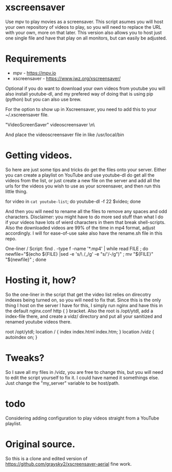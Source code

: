 # xscreensaver
Use mpv to play movies as a screensaver. This script asumes you will host your
own repository of videos to play, so you will need to replace the URL with your
own, more on that later. This version also allows you to host just one single
file and have that play on all monitors, but can easily be adjusted. 

# Requirements
* mpv - https://mpv.io
* xscreensaver - https://www.jwz.org/xscreensaver/

Optional if you do want to download your own videos from youtube you will also
install youtube-dl, and my prefered way of doing that is using pip (python)
but you can also use brew.

For the option to show up in Xscreensaver, you need to add this to your
~/.xscreensaver file.

"VideoScreenSaver"  videoscreensaver                                        \n\

And place the videoscreensaver file in like /usr/local/bin

# Getting videos.
So here are just some tips and tricks do get the files onto your server. Either
you can create a playlist on YouTube and use youtube-dl do get all the videos
from the list, or just create a new file on the server and add all the urls for
the videos you wish to use as your screensaver, and then run this little thing.

for video in `cat youtube-list`; do youtube-dl -f 22 $video; done

And then you will need to rename all the files to remove any spaces and odd
characters. Disclaimer: you might have to do more sed stuff than what I do if
your videos have lots of wierd characters in them that break shell-scripts.
Also the downloaded videos are 99% of the time in mp4 format, adjust
accordingly. I will for ease-of-use sake also have the rename.sh file in this
repo.

One-liner / Script:
find . -type f -name '*.mp4' | while read FILE ; do
    newfile="$(echo ${FILE} |sed -e 's/\ /_/g' -e "s/'/-/g")" ;
    mv "${FILE}" "${newfile}" ;
done

# Hosting it, how?
So the one-liner in the script that get the video list relies on direcotry
indexes being turned on, so you will need to fix that. Since this is the only
thing I host on the server I have for this, I simply run nginx and have this in
the default nginx.conf http {  } bracket. Also the root is /opt/ytdl, add a
index-file there, and create a vidz/ directory and put all your sanitized and
renamed youtube videos there.

root   /opt/ytdl;
location / {
    index  index.html index.htm;
}
location /vidz {
        autoindex on;
}

# Tweaks?
So I save all my files in /vidz, you are free to change this, but you will need to edit the
script yourself to fix it. I could have named it somethings else. Just change
the "my_server" variable to be host/path.

# todo
Considering adding configuration to play videos straight from a YouTube
playlist.

# Original source.
So this is a clone and edited version of
https://github.com/graysky2/xscreensaver-aerial fine work.
